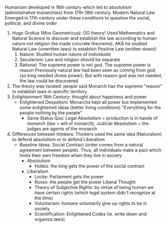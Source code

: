 Humanism developed in 16th century which led to absolutism (administrative monarchies) from 17th-18th century. Modern Natural Law Emerged in 17th century under these conditions to question the social, political, and divine order 
1. Hugo Grotius (Mos Geometricus): OG theory! Used Mathematics and Natural Science to discover and establish the law according to human nature not religion (he made concrete theorems). AKA he studied Natural Law (unwritten laws) to establish Positive Law (written down)!
	1. Nature: Studied human nature of *individuals*
	2. Secularism: Law and religion should be separate 
	3. Rational: The supreme power is not god. The supreme power is reason 
	Previously natural law had been seen as coming from god (so king needed divine power). But with reason god was not needed, the law could be discovered
2. The theory was twisted: people said Monarch has the supreme "reason" to establish laws in specific territory
3. Enlightenment 18th Century: thought about happiness and power
	- Enlightened Despotism: Monarchs kept all power but implemented some enlightened ideas (better living conditions) "Everything for the people nothing by the people"
		- Same Status Quo: Legal Absolutism = production is in hands of monarch (law = will of monarch), Judicial Absolutism = the judges are agents of the monarch
4. Differences between thinkers: Thinkers used the same idea (Naturalism) to defend absolutism or to defend Liberalism
	- Baseline Ideas: Social Contract (order comes from a natural agreement between people). Thus, all individuals make a pact which limits their own freedom when they live in society
		- Absolutism
			- Hobbs: the king gets the power of the social contract
		- Liberalism
			- Locke: Parliament gets the power 
			- Russo: the people get the power
			Liberal Thought
			- Theory of Subjective Rights: by virtue of being human we have certain rights (which legal system didn't recognize at the time)
			- Voluntarism: humans voluntarily give up rights to be in society
			- Scientification: Enlightened Codes (ie. write down and organize laws)
